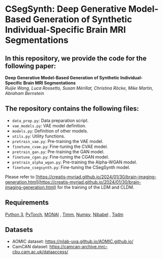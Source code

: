 # CSegSynth: Deep Generative Model-Based Generation of Synthetic Individual-Specific Brain MRI Segmentations

## In this repository, we provide the code for the following paper:

**Deep Generative Model-Based Generation of Synthetic Individual-Specific Brain MRI Segmentations**  
_Ruijie Wang, Luca Rossetto, Susan Mérillat, Christina Röcke, Mike Martin, Abraham Bernstein_

## The repository contains the following files:
- `data_prep.py`: Data preparation script.
- `vae_models.py`: VAE model definition.
- `models.py`: Definition of other models.
- `utils.py`: Utility functions.
- `pretrain_vae.py`: Pre-training the VAE model.
- `finetune_cvae.py`: Fine-tuning the CVAE model.
- `pretrain_gan.py`: Pre-training the GAN model.
- `finetune_cgan.py`: Fine-tuning the CGAN model.
- `pretrain_alpha_wgan.py`: Pre-training the Alpha-WGAN model.
- `finetune_csegsynth.py`: Fine-tuning the CSegSynth model.

Please refer to [https://creatis-myriad.github.io/2024/01/30/brain-imaging-generation.html](https://creatis-myriad.github.io/2024/01/30/brain-imaging-generation.html) for the training of the LDM and CLDM.

## Requirements
[Python 3](https://www.python.org/), [PyTorch](https://pytorch.org/), [MONAI](https://monai.io/index.html)
, [Timm](https://huggingface.co/docs/timm/en/index), [Numpy](https://numpy.org/), [Nibabel](https://nipy.org/nibabel/)
, [Tqdm](https://github.com/tqdm/tqdm)


## Datasets
- AOMIC dataset: https://nilab-uva.github.io/AOMIC.github.io/
- CamCAN dataset: https://camcan-archive.mrc-cbu.cam.ac.uk/dataaccess/

